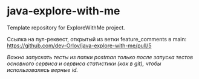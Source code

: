 # java-explore-with-me
Template repository for ExploreWithMe project.


Ссылка на пул-реквест, открытый из ветки feature_comments в main:
https://github.com/dev-Orlov/java-explore-with-me/pull/5

_Важно запускать тесты из папки postman только после запуска тестов
основного сервиса и сервиса статистики (как в git), чтобы использовались
верные id._ 
